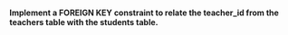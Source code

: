 #### Implement a FOREIGN KEY constraint to relate the teacher_id from the teachers table with the students table.